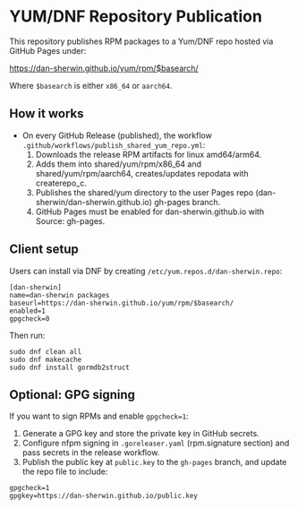 # YUM/DNF Repository Publication

This repository publishes RPM packages to a Yum/DNF repo hosted via GitHub Pages under:

  https://dan-sherwin.github.io/yum/rpm/$basearch/

Where `$basearch` is either `x86_64` or `aarch64`.

## How it works

- On every GitHub Release (published), the workflow `.github/workflows/publish_shared_yum_repo.yml`:
  1. Downloads the release RPM artifacts for linux amd64/arm64.
  2. Adds them into shared/yum/rpm/x86_64 and shared/yum/rpm/aarch64, creates/updates repodata with createrepo_c.
  3. Publishes the shared/yum directory to the user Pages repo (dan-sherwin/dan-sherwin.github.io) gh-pages branch.
  4. GitHub Pages must be enabled for dan-sherwin.github.io with Source: gh-pages.


## Client setup

Users can install via DNF by creating `/etc/yum.repos.d/dan-sherwin.repo`:

```
[dan-sherwin]
name=dan-sherwin packages
baseurl=https://dan-sherwin.github.io/yum/rpm/$basearch/
enabled=1
gpgcheck=0
```

Then run:

```
sudo dnf clean all
sudo dnf makecache
sudo dnf install gormdb2struct
```

## Optional: GPG signing

If you want to sign RPMs and enable `gpgcheck=1`:
1. Generate a GPG key and store the private key in GitHub secrets.
2. Configure nfpm signing in `.goreleaser.yaml` (rpm.signature section) and pass secrets in the release workflow.
3. Publish the public key at `public.key` to the `gh-pages` branch, and update the repo file to include:

```
gpgcheck=1
gpgkey=https://dan-sherwin.github.io/public.key
```
